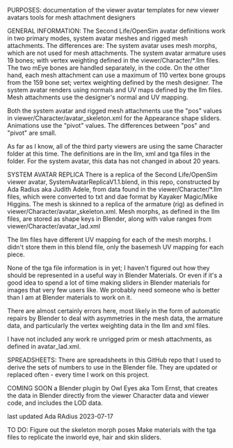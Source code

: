 PURPOSES:
	documentation of the viewer avatar
	templates for new viewer avatars
	tools for mesh attachment designers  

GENERAL INFORMATION:
The Second Life/OpenSim avatar definitions work in two primary modes, system avatar meshes and rigged mesh attachments. The differences are:
	The system avatar uses mesh morphs, which are not used for mesh attachments.
	The system avatar armature uses 19 bones; with vertex weighting defined in the viewer/Character/*.llm files. The two mEye bones are handled separately, in the code. On the other hand, each mesh attachment can use a maximum of 110 vertex bone groups from the 159 bone set; vertex weighting defined by the mesh designer. 
	The system avatar renders using normals and UV maps defined by the llm files. Mesh attachments use the designer's normal and UV mapping.

Both the system avatar and rigged mesh attachments use the "pos" values in viewer/Character/avatar_skeleton.xml for the Appearance shape sliders. Animations use the "pivot" values. The differences between "pos" and "pivot" are small.

As far as I know, all of the third party viewers are using the same Character folder at this time. The definitions are in the llm, xml and tga files in the folder. For the system avatar, this data has not changed in about 20 years. 

SYSTEM AVATAR REPLICA
There is a replica of the Second Life/OpenSim viewer avatar, SystemAvatarReplicaV1.1.blend, in this repo, constructed by Ada Radius aka Judith Adele, from data found in the viewer/Character/*.llm files, which were converted to txt and dae format by Kayaker Magic/Mike Higgins. The mesh is skinned to a replica of the armature (rig) as defined in viewer/Character/avatar_skeleton.xml. Mesh morphs, as defined in the llm files, are stored as shape keys in Blender, along with value ranges from viewer/Character/avatar_lad.xml

The llm files have different UV mapping for each of the mesh morphs. I didn't store them in this blend file, only the basemesh UV mapping for each piece. 

None of the tga file information is in yet; I haven't figured out how they should be represented in a useful way in Blender Materials. Or even if it's a good idea to spend a lot of time making sliders in Blender materials for images that very few users like. We probably need someone who is better than I am at Blender materials to work on it. 

There are almost certainly errors here, most likely in the form of automatic repairs by Blender to deal with asymmetries in the mesh data, the armature data, and particularly the vertex weighting data in the llm and xml files.

I have not included any work re unrigged prim or mesh attachments, as defined in avatar_lad.xml.  

SPREADSHEETS:
There are spreadsheets in this GitHub repo that I used to derive the sets of numbers to use in the Blender file. They are updated or replaced often - every time I work on this project. 

COMING SOON a Blender plugin by Owl Eyes aka Tom Ernst, that creates the data in Blender directly from the viewer Character data and viewer code, and includes the LOD data.  

last updated Ada RAdius 2023-07-17

TO DO:
Figure out the skeleton morph poses
Make materials with the tga files to replicate the inworld eye, hair and skin sliders. 